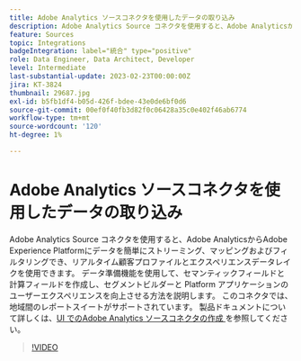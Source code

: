 ```yaml
---
title: Adobe Analytics ソースコネクタを使用したデータの取り込み
description: Adobe Analytics Source コネクタを使用すると、Adobe AnalyticsからAdobe Experience Platformにデータを簡単にストリーミング、マッピングおよびフィルタリングでき、リアルタイム顧客プロファイルとエクスペリエンスデータレイクを使用できます。
feature: Sources
topic: Integrations
badgeIntegration: label="統合" type="positive"
role: Data Engineer, Data Architect, Developer
level: Intermediate
last-substantial-update: 2023-02-23T00:00:00Z
jira: KT-3824
thumbnail: 29687.jpg
exl-id: b5fb1df4-b05d-426f-bdee-43e0de6bf0d6
source-git-commit: 00ef0f40fb3d82f0c06428a35c0e402f46ab6774
workflow-type: tm+mt
source-wordcount: '120'
ht-degree: 1%

---
```


# Adobe Analytics ソースコネクタを使用したデータの取り込み

Adobe Analytics Source コネクタを使用すると、Adobe AnalyticsからAdobe Experience Platformにデータを簡単にストリーミング、マッピングおよびフィルタリングでき、リアルタイム顧客プロファイルとエクスペリエンスデータレイクを使用できます。 データ準備機能を使用して、セマンティックフィールドと計算フィールドを作成し、セグメントビルダーと Platform アプリケーションのユーザーエクスペリエンスを向上させる方法を説明します。 このコネクタでは、地域間のレポートスイートがサポートされています。 製品ドキュメントについて詳しくは、[UI でのAdobe Analytics ソースコネクタの作成 ](https://experienceleague.adobe.com/docs/experience-platform/sources/ui-tutorials/create/adobe-applications/analytics.html?lang=ja) を参照してください。

>[!VIDEO](https://video.tv.adobe.com/v/29687?learn=on)

